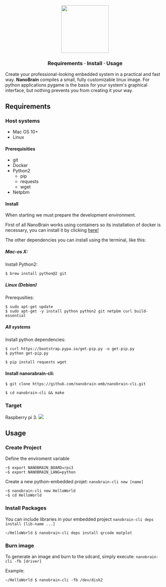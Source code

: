 <h3 align="center"><img src="https://avatars1.githubusercontent.com/u/62779874?v=4" width="150px" /></h3>
</p>
<h3 align="center">
	<a  style="text-decoration: none"  href="#requirements">Requirements</a>
	<span> · </span>
	<a  style="text-decoration: none"  href="#install">Install</a>
	<span> · </span>
	<a  style="text-decoration: none"  href="#usage">Usage</a>
</h3>

Create your professional-looking embedded system in a practical and fast way. **NanoBrain** compiles a small, fully customizable linux image. For python applications pygame is the basis for your system's graphical interface, but nothing prevents you from creating it your way.

## Requirements
### Host systems
* Mac OS 10+
* Linux

#### Prerequisities

* git
* Docker
* Python2
	* pip
	* requests
	* wget
* Netpbm

#### Install

When starting we must prepare the development environment.

First of all NanoBrain works using containers so its installation of docker is necessary, you can install it by clicking [here!](https://www.docker.com/get-started)

The other dependencies you can install using the terminal, like this:

##### Mac-os X:
Install Python2:

``` 
$ brew install python@2 git
```
##### Linux (Debian)

Prerequsities:

```
$ sudo apt-get update
$ sudo apt-get -y install python python2 git netpbm curl build-essential
```
##### All systems
Install python dependencies:

```
$ curl https://bootstrap.pypa.io/get-pip.py -o get-pip.py
$ python get-pip.py
```
```
$ pip install requests wget
```

#### Install nanorabrain-cli: 

```
$ git clone https://github.com/nanobrain-emb/nanobrain-cli.git
```
```
$ cd nanobrain-cli && make
```
### Target
Raspberry pi 3.
![](https://miro.medium.com/max/1400/1*A2gpUDLyOx903dVUStHFTA.jpeg)

## Usage

### Create Project

Define the enviroment variable

```
~$ export NANOBRAIN_BOARD=rpi3
~$ export NANOBRAIN_LANG=python
```

Create a new python-embedded projet: `nanobrain-cli new [name]`

```
~$ nanobrain-cli new HelloWorld
~$ cd HelloWorld
```

### Install Packages

You can include libraries in your embedded project `nanobrain-cli deps install [lib-name ...]`

```
~/HelloWorld $ nanobrain-cli deps install qrcode matplot
```

### Burn image
To generate an image and burn to the sdcard, simply execute: `nanobrain-cli -fb [driver]`

Example:
```
~/HelloWorld $ nanobrain-cli -fb /dev/disk2
```




